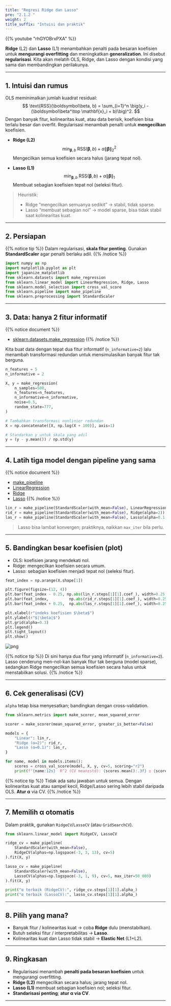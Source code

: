 ```yaml
---
title: "Regresi Ridge dan Lasso"
pre: "2.1.2 "
weight: 2
title_suffix: "Intuisi dan praktik"
---
```


{{% youtube "rhGYOBrxPXA" %}}


<div class="pagetop-box">
  <p><b>Ridge</b> (L2) dan <b>Lasso</b> (L1) menambahkan penalti pada besaran koefisien untuk <b>mengurangi overfitting</b> dan meningkatkan <b>generalization</b>. Ini disebut <b>regularisasi</b>. Kita akan melatih OLS, Ridge, dan Lasso dengan kondisi yang sama dan membandingkan perilakunya.</p>
  </div>

---

## 1. Intuisi dan rumus

OLS meminimalkan jumlah kuadrat residual:
$$
\text{RSS}(\boldsymbol\beta, b) = \sum_{i=1}^n \big(y_i - (\boldsymbol\beta^\top \mathbf{x}_i + b)\big)^2.
$$
Dengan banyak fitur, kolinearitas kuat, atau data berisik, koefisien bisa terlalu besar dan overfit. Regularisasi menambah penalti untuk <b>mengecilkan</b> koefisien.

- <b>Ridge (L2)</b>
  $$
  \min_{\boldsymbol\beta, b}\; \text{RSS}(\boldsymbol\beta,b) + \alpha \lVert \boldsymbol\beta \rVert_2^2
  $$
  Mengecilkan semua koefisien secara halus (jarang tepat nol).

- <b>Lasso (L1)</b>
  $$
  \min_{\boldsymbol\beta, b}\; \text{RSS}(\boldsymbol\beta,b) + \alpha \lVert \boldsymbol\beta \rVert_1
  $$
  Membuat sebagian koefisien tepat nol (seleksi fitur).

> Heuristik:
> - Ridge “mengecilkan semuanya sedikit” → stabil, tidak sparse.
> - Lasso “membuat sebagian nol” → model sparse, bisa tidak stabil saat kolinearitas kuat.

---

## 2. Persiapan

{{% notice tip %}}
Dalam regularisasi, <b>skala fitur penting</b>. Gunakan <b>StandardScaler</b> agar penalti berlaku adil.
{{% /notice %}}

```python
import numpy as np
import matplotlib.pyplot as plt
import japanize_matplotlib
from sklearn.datasets import make_regression
from sklearn.linear_model import LinearRegression, Ridge, Lasso
from sklearn.model_selection import cross_val_score
from sklearn.pipeline import make_pipeline
from sklearn.preprocessing import StandardScaler
```

---

## 3. Data: hanya 2 fitur informatif

{{% notice document %}}
- [sklearn.datasets.make_regression](https://scikit-learn.org/stable/modules/generated/sklearn.datasets.make_regression.html)
{{% /notice %}}

Kita buat data dengan tepat dua fitur informatif (<code>n_informative=2</code>) lalu menambah transformasi redundan untuk mensimulasikan banyak fitur tak berguna.

```python
n_features = 5
n_informative = 2

X, y = make_regression(
    n_samples=500,
    n_features=n_features,
    n_informative=n_informative,
    noise=0.5,
    random_state=777,
)

# Tambahkan transformasi nonlinier redundan
X = np.concatenate([X, np.log(X + 100)], axis=1)

# Standarkan y untuk skala yang adil
y = (y - y.mean()) / np.std(y)
```

---

## 4. Latih tiga model dengan pipeline yang sama

{{% notice document %}}
- [make_pipeline](https://scikit-learn.org/stable/modules/generated/sklearn.pipeline.make_pipeline.html)  
- [LinearRegression](https://scikit-learn.org/stable/modules/generated/sklearn.linear_model.LinearRegression.html)  
- [Ridge](https://scikit-learn.org/stable/modules/generated/sklearn.linear_model.Ridge.html)  
- [Lasso](https://scikit-learn.org/stable/modules/generated/sklearn.linear_model.Lasso.html)
{{% /notice %}}

```python
lin_r = make_pipeline(StandardScaler(with_mean=False), LinearRegression()).fit(X, y)
rid_r = make_pipeline(StandardScaler(with_mean=False), Ridge(alpha=2)).fit(X, y)
las_r = make_pipeline(StandardScaler(with_mean=False), Lasso(alpha=0.1, max_iter=10_000)).fit(X, y)
```

> Lasso bisa lambat konvergen; praktiknya, naikkan <code>max_iter</code> bila perlu.

---

## 5. Bandingkan besar koefisien (plot)

- OLS: koefisien jarang mendekati nol.  
- Ridge: mengecilkan koefisien secara umum.  
- Lasso: sebagian koefisien menjadi tepat nol (seleksi fitur).

```python
feat_index = np.arange(X.shape[1])

plt.figure(figsize=(12, 4))
plt.bar(feat_index - 0.25, np.abs(lin_r.steps[1][1].coef_), width=0.25, label="Linear")
plt.bar(feat_index,         np.abs(rid_r.steps[1][1].coef_), width=0.25, label="Ridge")
plt.bar(feat_index + 0.25,  np.abs(las_r.steps[1][1].coef_), width=0.25, label="Lasso")

plt.xlabel(r"indeks koefisien $\beta$")
plt.ylabel(r"$|\beta|$")
plt.grid(alpha=0.3)
plt.legend()
plt.tight_layout()
plt.show()
```

![png](/images/basic/regression/02_Ridge_and_Lasso_files/02_Ridge_and_Lasso_10_1.png)

{{% notice tip %}}
Di sini hanya dua fitur yang informatif (<code>n_informative=2</code>). Lasso cenderung men-nol-kan banyak fitur tak berguna (model sparse), sedangkan Ridge mengecilkan semua koefisien secara halus untuk menstabilkan solusi.
{{% /notice %}}

---

## 6. Cek generalisasi (CV)

<code>alpha</code> tetap bisa menyesatkan; bandingkan dengan cross-validation.

```python
from sklearn.metrics import make_scorer, mean_squared_error

scorer = make_scorer(mean_squared_error, greater_is_better=False)

models = {
    "Linear": lin_r,
    "Ridge (α=2)": rid_r,
    "Lasso (α=0.1)": las_r,
}

for name, model in models.items():
    scores = cross_val_score(model, X, y, cv=5, scoring="r2")
    print(f"{name:12s}  R^2 (CV mean±std): {scores.mean():.3f} ± {scores.std():.3f}")
```

{{% notice tip %}}
Tidak ada satu jawaban untuk semua. Dengan kolinearitas kuat atau sampel kecil, Ridge/Lasso sering lebih stabil daripada OLS. <b>Atur α</b> via CV.
{{% /notice %}}

---

## 7. Memilih α otomatis

Dalam praktik, gunakan <code>RidgeCV</code>/<code>LassoCV</code> (atau <code>GridSearchCV</code>).

```python
from sklearn.linear_model import RidgeCV, LassoCV

ridge_cv = make_pipeline(
    StandardScaler(with_mean=False),
    RidgeCV(alphas=np.logspace(-3, 3, 13), cv=5)
).fit(X, y)

lasso_cv = make_pipeline(
    StandardScaler(with_mean=False),
    LassoCV(alphas=np.logspace(-3, 1, 9), cv=5, max_iter=50_000)
).fit(X, y)

print("α terbaik (RidgeCV):", ridge_cv.steps[1][1].alpha_)
print("α terbaik (LassoCV):", lasso_cv.steps[1][1].alpha_)
```

---

## 8. Pilih yang mana?

- Banyak fitur / kolinearitas kuat → coba <b>Ridge</b> dulu (menstabilkan).
- Butuh seleksi fitur / interpretabilitas → <b>Lasso</b>.
- Kolinearitas kuat dan Lasso tidak stabil → <b>Elastic Net</b> (L1+L2).

---

## 9. Ringkasan

- Regularisasi menambah <b>penalti pada besaran koefisien</b> untuk mengurangi overfitting.
- <b>Ridge (L2)</b> mengecilkan secara halus; jarang tepat nol.
- <b>Lasso (L1)</b> membuat sebagian koefisien nol; seleksi fitur.
- <b>Standarisasi penting</b>; <b>atur α via CV</b>.

---

